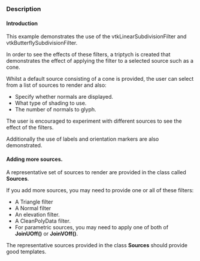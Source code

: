 ### Description

#### Introduction

This example demonstrates the use of the vtkLinearSubdivisionFilter and vtkButterflySubdivisionFilter.

In order to see the effects of these filters, a triptych is created that demonstrates the effect of applying the filter to a selected source such as a cone.

Whilst a default source consisting of a cone is provided, the user can select from a list of sources to render and also:
- Specify whether normals are displayed.
- What type of shading to use.
- The number of normals to glyph.

The user is encouraged to experiment with different sources to see the effect of the filters.

Additionally the use of labels and orientation markers are also demonstrated.

#### Adding more sources.
A representative set of sources to render are provided in the class called **Sources**. 

If you add more sources, you may need to provide one or all of these filters:
 - A Triangle filter
 - A Normal filter
 - An elevation filter.
 - A CleanPolyData filter.
 - For parametric sources, you may need to apply one of both of **JoinUOff()** or **JoinVOff()**.

The representative sources provided in the class **Sources** should provide good templates.

